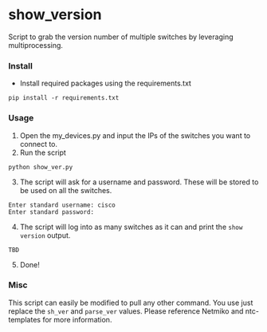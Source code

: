 # show_version
Script to grab the version number of multiple switches by leveraging multiprocessing.

### Install
- Install required packages using the requirements.txt
```
pip install -r requirements.txt
```

### Usage
1. Open the my_devices.py and input the IPs of the switches you want to connect to.
2. Run the script
```
python show_ver.py
```
3. The script will ask for a username and password. These will be stored to be used on all the switches.
```
Enter standard username: cisco
Enter standard password: 
```
4. The script will log into as many switches as it can and print the `show version` output.
```
TBD
```
5. Done!

### Misc
This script can easily be modified to pull any other command. You use just replace the `sh_ver` and `parse_ver` values. Please reference Netmiko and ntc-templates for more information.
